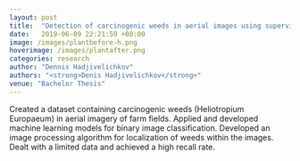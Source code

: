 ```yaml
---
layout: post
title:  "Detection of carcinogenic weeds in aerial images using supervised learning"
date:   2019-06-09 22:21:59 +00:00
image: /images/plantbefore-h.png
hoverimage: /images/plantafter.png
categories: research
author: "Dennis Hadjivelichkov"
authors: "<strong>Denis Hadjivelichkov</strong>"
venue: "Bachelor Thesis"
---
```

Created a dataset containing carcinogenic weeds (Heliotropium Europaeum) in aerial imagery of farm fields. Applied and developed machine learning models for binary image classification. Developed an image processing algorithm for localization of weeds within the images. Dealt with a limited data and achieved a high recall rate.